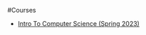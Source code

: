 #Courses

- [Intro To Computer Science (Spring 2023)](https://nyu-daniel-zint.github.io/nyu-intro-to-computer-science/)
